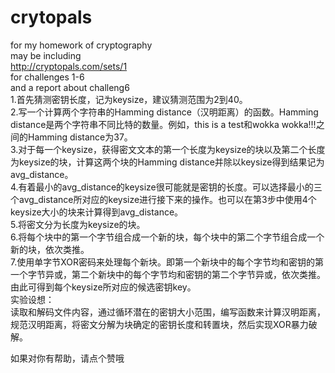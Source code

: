 # crytopals
for my homework of cryptography<br>
may be including<br>
http://cryptopals.com/sets/1<br>
for challenges 1-6<br>
and a report about challeng6<br>
1.首先猜测密钥长度，记为keysize，建议猜测范围为2到40。 <br>
2.写一个计算两个字符串的Hamming distance（汉明距离）的函数。Hamming distance是两个字符串不同比特的数量。例如，this is a test和wokka wokka!!!之间的Hamming distance为37。 <br>
3.对于每一个keysize，获得密文文本的第一个长度为keysize的块以及第二个长度为keysize的块，计算这两个块的Hamming distance并除以keysize得到结果记为avg_distance。 <br>
4.有着最小的avg_distance的keysize很可能就是密钥的长度。可以选择最小的三个avg_distance所对应的keysize进行接下来的操作。也可以在第3步中使用4个keysize大小的块来计算得到avg_distance。 <br>
5.将密文分为长度为keysize的块。 <br>
6.将每个块中的第一个字节组合成一个新的块，每个块中的第二个字节组合成一个新的块，依次类推。<br> 
7.使用单字节XOR密码来处理每个新块。即第一个新块中的每个字节均和密钥的第一个字节异或，第二个新块中的每个字节均和密钥的第二个字节异或，依次类推。由此可得到每个keysize所对应的候选密钥key。<br>
实验设想：<br>
读取和解码文件内容，通过循环潜在的密钥大小范围，编写函数来计算汉明距离，规范汉明距离，将密文分解为块确定的密钥长度和转置块，然后实现XOR暴力破解。<br>

如果对你有帮助，请点个赞哦<br>
